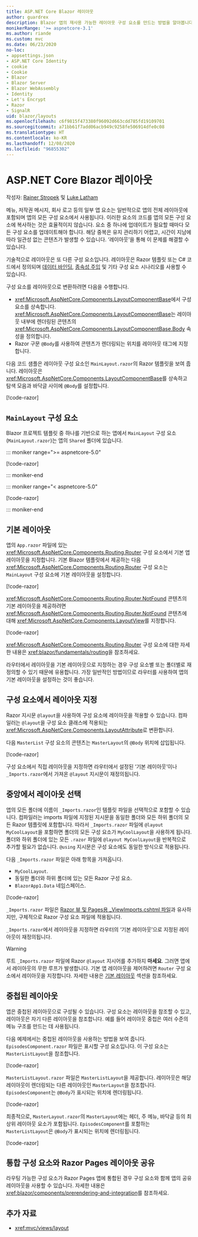 ```yaml
---
title: ASP.NET Core Blazor 레이아웃
author: guardrex
description: Blazor 앱의 재사용 가능한 레이아웃 구성 요소를 만드는 방법을 알아봅니다.
monikerRange: '>= aspnetcore-3.1'
ms.author: riande
ms.custom: mvc
ms.date: 06/23/2020
no-loc:
- appsettings.json
- ASP.NET Core Identity
- cookie
- Cookie
- Blazor
- Blazor Server
- Blazor WebAssembly
- Identity
- Let's Encrypt
- Razor
- SignalR
uid: blazor/layouts
ms.openlocfilehash: c6f9815f473380f96092d663cdd785fd19109701
ms.sourcegitcommit: a71bb61f7add06acb949c9258fe506914dfe0c08
ms.translationtype: HT
ms.contentlocale: ko-KR
ms.lasthandoff: 12/08/2020
ms.locfileid: "96855302"
---
```

# <a name="aspnet-core-no-locblazor-layouts"></a>ASP.NET Core Blazor 레이아웃

작성자: [Rainer Stropek](https://www.timecockpit.com) 및 [Luke Latham](https://github.com/guardrex)

메뉴, 저작권 메시지, 회사 로고 등의 일부 앱 요소는 일반적으로 앱의 전체 레이아웃에 포함되며 앱의 모든 구성 요소에서 사용됩니다. 이러한 요소의 코드를 앱의 모든 구성 요소에 복사하는 것은 효율적이지 않습니다. 요소 중 하나에 업데이트가 필요할 때마다 모든 구성 요소를 업데이트해야 합니다. 해당 중복은 유지 관리하기 어렵고, 시간이 지남에 따라 일관성 없는 콘텐츠가 발생할 수 있습니다. ‘레이아웃’을 통해 이 문제를 해결할 수 있습니다.

기술적으로 레이아웃은 또 다른 구성 요소입니다. 레이아웃은 Razor 템플릿 또는 C# 코드에서 정의되며 [데이터 바인딩](xref:blazor/components/data-binding), [종속성 주입](xref:blazor/fundamentals/dependency-injection) 및 기타 구성 요소 시나리오를 사용할 수 있습니다.

구성 요소를 레이아웃으로 변환하려면 다음을 수행합니다.

* <xref:Microsoft.AspNetCore.Components.LayoutComponentBase>에서 구성 요소를 상속합니다. <xref:Microsoft.AspNetCore.Components.LayoutComponentBase>는 레이아웃 내부에 렌더링된 콘텐츠의 <xref:Microsoft.AspNetCore.Components.LayoutComponentBase.Body> 속성을 정의합니다.
* Razor 구문 `@Body`를 사용하여 콘텐츠가 렌더링되는 위치를 레이아웃 태그에 지정합니다.

다음 코드 샘플은 레이아웃 구성 요소인 `MainLayout.razor`의 Razor 템플릿을 보여 줍니다. 레이아웃은 <xref:Microsoft.AspNetCore.Components.LayoutComponentBase>를 상속하고 탐색 모음과 바닥글 사이에 `@Body`를 설정합니다.

[!code-razor[](layouts/sample_snapshot/3.x/MainLayout.razor)]

## <a name="mainlayout-component"></a>`MainLayout` 구성 요소

Blazor 프로젝트 템플릿 중 하나를 기반으로 하는 앱에서 `MainLayout` 구성 요소(`MainLayout.razor`)는 앱의 `Shared` 폴더에 있습니다.

::: moniker range=">= aspnetcore-5.0"

[!code-razor[](./common/samples/5.x/BlazorWebAssemblySample/Shared/MainLayout.razor)]

::: moniker-end

::: moniker range="< aspnetcore-5.0"

[!code-razor[](./common/samples/3.x/BlazorWebAssemblySample/Shared/MainLayout.razor)]

::: moniker-end

## <a name="default-layout"></a>기본 레이아웃

앱의 `App.razor` 파일에 있는 <xref:Microsoft.AspNetCore.Components.Routing.Router> 구성 요소에서 기본 앱 레이아웃을 지정합니다. 기본 Blazor 템플릿에서 제공하는 다음 <xref:Microsoft.AspNetCore.Components.Routing.Router> 구성 요소는 `MainLayout` 구성 요소에 기본 레이아웃을 설정합니다.

[!code-razor[](layouts/sample_snapshot/3.x/App1.razor?highlight=3)]

<xref:Microsoft.AspNetCore.Components.Routing.Router.NotFound> 콘텐츠의 기본 레이아웃을 제공하려면 <xref:Microsoft.AspNetCore.Components.Routing.Router.NotFound> 콘텐츠에 대해 <xref:Microsoft.AspNetCore.Components.LayoutView>를 지정합니다.

[!code-razor[](layouts/sample_snapshot/3.x/App2.razor?highlight=6-9)]

<xref:Microsoft.AspNetCore.Components.Routing.Router> 구성 요소에 대한 자세한 내용은 <xref:blazor/fundamentals/routing>을 참조하세요.

라우터에서 레이아웃을 기본 레이아웃으로 지정하는 경우 구성 요소별 또는 폴더별로 재정의할 수 있기 때문에 유용합니다. 가장 일반적인 방법이므로 라우터를 사용하여 앱의 기본 레이아웃을 설정하는 것이 좋습니다.

## <a name="specify-a-layout-in-a-component"></a>구성 요소에서 레이아웃 지정

Razor 지시문 `@layout`을 사용하여 구성 요소에 레이아웃을 적용할 수 있습니다. 컴파일러는 `@layout`을 구성 요소 클래스에 적용되는 <xref:Microsoft.AspNetCore.Components.LayoutAttribute>로 변환합니다.

다음 `MasterList` 구성 요소의 콘텐츠는 `MasterLayout`의 `@Body` 위치에 삽입됩니다.

[!code-razor[](layouts/sample_snapshot/3.x/MasterList.razor?highlight=1)]

구성 요소에서 직접 레이아웃을 지정하면 라우터에서 설정된 ‘기본 레이아웃’이나 `_Imports.razor`에서 가져온 `@layout` 지시문이 재정의됩니다.

## <a name="centralized-layout-selection"></a>중앙에서 레이아웃 선택

앱의 모든 폴더에 이름이 `_Imports.razor`인 템플릿 파일을 선택적으로 포함할 수 있습니다. 컴파일러는 imports 파일에 지정된 지시문을 동일한 폴더와 모든 하위 폴더의 모든 Razor 템플릿에 포함합니다. 따라서 `_Imports.razor` 파일에 `@layout MyCoolLayout`을 포함하면 폴더의 모든 구성 요소가 `MyCoolLayout`을 사용하게 됩니다. 폴더와 하위 폴더에 있는 모든 `.razor` 파일에 `@layout MyCoolLayout`을 반복적으로 추가할 필요가 없습니다. `@using` 지시문은 구성 요소에도 동일한 방식으로 적용됩니다.

다음 `_Imports.razor` 파일은 아래 항목을 가져옵니다.

* `MyCoolLayout`.
* 동일한 폴더와 하위 폴더에 있는 모든 Razor 구성 요소.
* `BlazorApp1.Data` 네임스페이스.
 
[!code-razor[](layouts/sample_snapshot/3.x/_Imports.razor)]

`_Imports.razor` 파일은 [Razor 뷰 및 Pages용 _ViewImports.cshtml 파일](xref:mvc/views/layout#importing-shared-directives)과 유사하지만, 구체적으로 Razor 구성 요소 파일에 적용됩니다.

`_Imports.razor`에서 레이아웃을 지정하면 라우터의 ‘기본 레이아웃’으로 지정된 레이아웃이 재정의됩니다.

> [!WARNING]
> 루트 `_Imports.razor` 파일에 Razor `@layout` 지시어를 추가하지 **마세요**. 그러면 앱에서 레이아웃의 무한 루프가 발생합니다. 기본 앱 레이아웃을 제어하려면 `Router` 구성 요소에서 레이아웃을 지정합니다. 자세한 내용은 [기본 레이아웃](#default-layout) 섹션을 참조하세요.

## <a name="nested-layouts"></a>중첩된 레이아웃

앱은 중첩된 레이아웃으로 구성될 수 있습니다. 구성 요소는 레이아웃을 참조할 수 있고, 레이아웃은 자기 다른 레이아웃을 참조합니다. 예를 들어 레이아웃 중첩은 여러 수준의 메뉴 구조를 만드는 데 사용됩니다.

다음 예제에서는 중첩된 레이아웃을 사용하는 방법을 보여 줍니다. `EpisodesComponent.razor` 파일은 표시할 구성 요소입니다. 이 구성 요소는 `MasterListLayout`을 참조합니다.

[!code-razor[](layouts/sample_snapshot/3.x/EpisodesComponent.razor?highlight=1)]

`MasterListLayout.razor` 파일은 `MasterListLayout`을 제공합니다. 레이아웃은 해당 레이아웃이 렌더링되는 다른 레이아웃인 `MasterLayout`을 참조합니다. `EpisodesComponent`는 `@Body`가 표시되는 위치에 렌더링됩니다.

[!code-razor[](layouts/sample_snapshot/3.x/MasterListLayout.razor?highlight=1,9)]

최종적으로, `MasterLayout.razor`의 `MasterLayout`에는 헤더, 주 메뉴, 바닥글 등의 최상위 레이아웃 요소가 포함됩니다. `EpisodesComponent`를 포함하는 `MasterListLayout`은 `@Body`가 표시되는 위치에 렌더링됩니다.

[!code-razor[](layouts/sample_snapshot/3.x/MasterLayout.razor?highlight=6)]

## <a name="share-a-no-locrazor-pages-layout-with-integrated-components"></a>통합 구성 요소와 Razor Pages 레이아웃 공유

라우팅 가능한 구성 요소가 Razor Pages 앱에 통합된 경우 구성 요소와 함께 앱의 공유 레이아웃을 사용할 수 있습니다. 자세한 내용은 <xref:blazor/components/prerendering-and-integration>를 참조하세요.

## <a name="additional-resources"></a>추가 자료

* <xref:mvc/views/layout>
